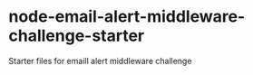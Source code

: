 # node-email-alert-middleware-challenge-starter
Starter files for emaill alert middleware challenge
